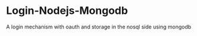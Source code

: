 Login-Nodejs-Mongodb
====================

A login mechanism with oauth and storage in the nosql side using mongodb
